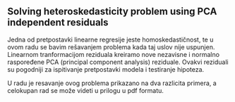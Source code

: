 ## Solving heteroskedasticity problem using PCA independent residuals

Jedna od pretpostavki linearne regresije jeste homoskedastičnost, te u ovom radu se bavim rešavanjem problema kada taj uslov nije uspunjen. Linearnom tranformacijom reziduala kreiramo nove nezavisne i normalno raspoređene PCA (principal component analysis) reziduale. Ovakvi reziduali su pogodniji za ispitivanje pretpostavki modela i testiranje hipoteza.

U radu je resavanje ovog problema prikazano na dva razlicita primera, a celokupan rad se može videti u prilogu u pdf formatu.



